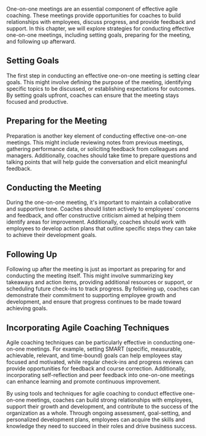 
One-on-one meetings are an essential component of effective agile coaching. These meetings provide opportunities for coaches to build relationships with employees, discuss progress, and provide feedback and support. In this chapter, we will explore strategies for conducting effective one-on-one meetings, including setting goals, preparing for the meeting, and following up afterward.

Setting Goals
-------------

The first step in conducting an effective one-on-one meeting is setting clear goals. This might involve defining the purpose of the meeting, identifying specific topics to be discussed, or establishing expectations for outcomes. By setting goals upfront, coaches can ensure that the meeting stays focused and productive.

Preparing for the Meeting
-------------------------

Preparation is another key element of conducting effective one-on-one meetings. This might include reviewing notes from previous meetings, gathering performance data, or soliciting feedback from colleagues and managers. Additionally, coaches should take time to prepare questions and talking points that will help guide the conversation and elicit meaningful feedback.

Conducting the Meeting
----------------------

During the one-on-one meeting, it's important to maintain a collaborative and supportive tone. Coaches should listen actively to employees' concerns and feedback, and offer constructive criticism aimed at helping them identify areas for improvement. Additionally, coaches should work with employees to develop action plans that outline specific steps they can take to achieve their development goals.

Following Up
------------

Following up after the meeting is just as important as preparing for and conducting the meeting itself. This might involve summarizing key takeaways and action items, providing additional resources or support, or scheduling future check-ins to track progress. By following up, coaches can demonstrate their commitment to supporting employee growth and development, and ensure that progress continues to be made toward achieving goals.

Incorporating Agile Coaching Techniques
---------------------------------------

Agile coaching techniques can be particularly effective in conducting one-on-one meetings. For example, setting SMART (specific, measurable, achievable, relevant, and time-bound) goals can help employees stay focused and motivated, while regular check-ins and progress reviews can provide opportunities for feedback and course correction. Additionally, incorporating self-reflection and peer feedback into one-on-one meetings can enhance learning and promote continuous improvement.

By using tools and techniques for agile coaching to conduct effective one-on-one meetings, coaches can build strong relationships with employees, support their growth and development, and contribute to the success of the organization as a whole. Through ongoing assessment, goal-setting, and personalized development plans, employees can acquire the skills and knowledge they need to succeed in their roles and drive business success.
